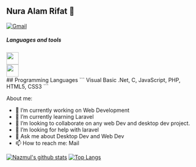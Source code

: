  ## Nura Alam Rifat 👋
 [![Gmail](https://img.shields.io/badge/%20-Send%20Mail-black?color=14171A&labelColor=ef5350&logo=gmail&logoColor=ffffff)](mailto:noorealamrifat@gmail.com?subject=From%20GitHub&body=Hi,%20there.%20Found%20you%20from%20GitHub.)
 <h5>Languages and tools</h5>
 <div><img height="32" width="32" style="color: #F7DF1E;" src="https://cdn.worldvectorlogo.com/logos/javascript.svg" /></div>
 <div><img height="32" width="32" style="color: #F7DF1E;" src="https://cdn.worldvectorlogo.com/logos/jquery.svg" /></div>
 ## Programming Languages
```
Visual Basic .Net, C, JavaScript, PHP, HTML5, CSS3
```


About me:


- 🔭 I’m currently working on Web Development
- 🌱 I’m currently learning Laravel
- 👯 I’m looking to collaborate on any web Dev and desktop dev project.
- 🤔 I’m looking for help with laravel
- 💬 Ask me about Desktop Dev and Web Dev
- 📫 How to reach me: Mail



[![Nazmul's github stats](https://github-readme-stats.vercel.app/api?username=na-rifat)](https://github.com/na-rifat/github-readme-stats)
[![Top Langs](https://github-readme-stats.vercel.app/api/top-langs/?username=na-rifat&layout=compact)](https://github.com/na-rifat/github-readme-stats)
